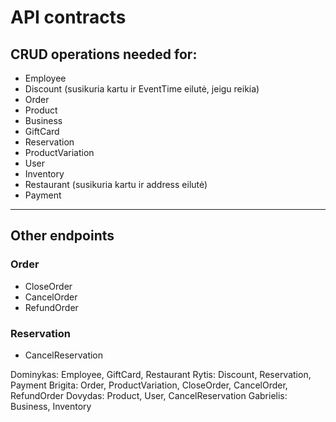 # API contracts
## CRUD operations needed for:
- Employee
- Discount (susikuria kartu ir EventTime eilutė, jeigu reikia)
- Order
- Product
- Business
- GiftCard
- Reservation
- ProductVariation
- User
- Inventory
- Restaurant (susikuria kartu ir address eilutė)
- Payment

---

## Other endpoints
### Order
- CloseOrder
- CancelOrder
- RefundOrder

### Reservation
- CancelReservation


Dominykas: Employee, GiftCard, Restaurant
Rytis: Discount, Reservation, Payment
Brigita: Order, ProductVariation, CloseOrder, CancelOrder, RefundOrder
Dovydas: Product, User, CancelReservation
Gabrielis: Business, Inventory
